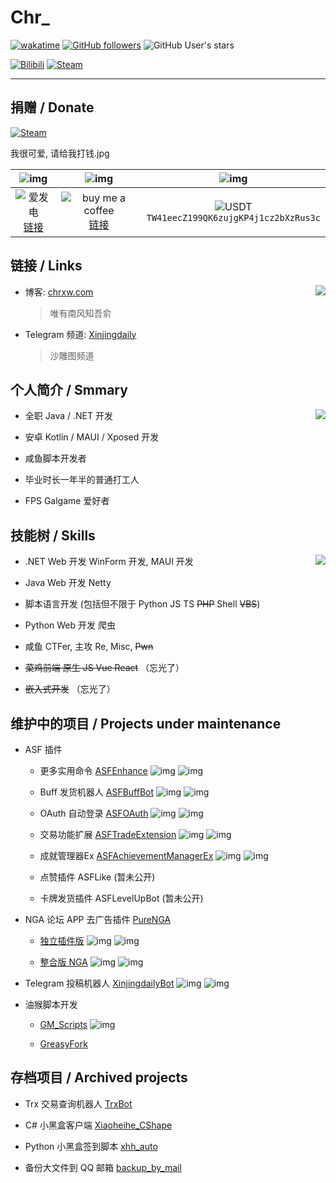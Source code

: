 # Chr\_

[![wakatime](https://wakatime.com/badge/user/b4bae5c0-fb6f-4358-a4e7-eac48974fd1a.svg)](https://wakatime.com/@b4bae5c0-fb6f-4358-a4e7-eac48974fd1a)
[![GitHub followers](https://img.shields.io/github/followers/chr233?logo=github)](https://github.com/chr233?tab=followers)
![GitHub User's stars](https://img.shields.io/github/stars/chr233?logo=github)

[![Bilibili](https://img.shields.io/badge/bilibili-Chr__-00A2D8.svg?logo=bilibili)](https://space.bilibili.com/5805394)
[![Steam](https://img.shields.io/badge/steam-Chr__-1B2838.svg?logo=steam)](https://steamcommunity.com/id/Chr_)

---

## 捐赠 / Donate

[![Steam](https://img.shields.io/badge/steam-trade%20link-1B2838.svg?logo=steam)](https://steamcommunity.com/tradeoffer/new/?partner=221260487&token=xgqMgL-i)

我很可爱, 请给我打钱.jpg

|               ![img][afdian_qr]                |                   ![img][bmac_qr]                   |                       ![img][usdt_qr]                       |
| :--------------------------------------------: | :-------------------------------------------------: | :---------------------------------------------------------: |
| ![爱发电][afdian_img] <br> [链接][afdian_link] | ![buy me a coffee][bmac_img] <br> [链接][bmac_link] | ![USDT][usdt_img] <br> `TW41eecZ199QK6zujgKP4j1cz2bXzRus3c` |

[afdian_qr]: https://raw.chrxw.com/chr233/master/afadian_qr.png
[afdian_img]: https://img.shields.io/badge/爱发电-@chr__-ea4aaa.svg?logo=github-sponsors
[afdian_link]: https://afdian.com/@chr233
[bmac_qr]: https://raw.chrxw.com/chr233/master/bmc_qr.png
[bmac_img]: https://img.shields.io/badge/buy%20me%20a%20coffee-@chr233-yellow?logo=buymeacoffee
[bmac_link]: https://www.buymeacoffee.com/chr233
[usdt_qr]: https://raw.chrxw.com/chr233/master/usdt_qr.png
[usdt_img]: https://img.shields.io/badge/USDT-TRC20-2354e6.svg?logo=bitcoin

## 链接 / Links

<a href="#">
  <img align="right" src="https://count.getloli.com/get/@chr33?theme=gelbooru">
</a>

- 博客: [chrxw.com](https://blog.chrxw.com)

  > 唯有南风知吾俞

- Telegram 频道: [Xinjingdaily](https://t.me/xinjingdaily)

  > 沙雕图频道

## 个人简介 / Smmary

<a href="#">
  <img align="right" src="https://github-readme-stats.vercel.app/api?username=chr233&theme=vue-dark&show_icons=true">
</a>

- 全职 Java / .NET 开发

- 安卓 Kotlin / MAUI / Xposed 开发

- 咸鱼脚本开发者

- 毕业时长一年半的普通打工人
  
- FPS Galgame 爱好者

## 技能树 / Skills

<a href="#">
  <img align="right" src="https://github-readme-stats.vercel.app/api/top-langs/?username=chr233&theme=vue-dark&layout=compact&hide=css,html">
</a>

- .NET Web 开发 WinForm 开发, MAUI 开发

- Java Web 开发 Netty

- 脚本语言开发 (包括但不限于 Python JS TS ~~PHP~~ Shell ~~VBS~~)

- Python Web 开发 爬虫

- 咸鱼 CTFer, 主攻 Re, Misc, ~~Pwn~~

- ~~菜鸡前端 原生 JS Vue React~~ （忘光了）

- ~~嵌入式开发~~ （忘光了）

## 维护中的项目 / Projects under maintenance

- ASF 插件

  - 更多实用命令 [ASFEnhance](https://github.com/chr233/ASFEnhance) ![img](https://img.shields.io/github/downloads/chr233/ASFEnhance/total) ![img](https://img.shields.io/github/stars/chr233/ASFEnhance)

  - Buff 发货机器人 [ASFBuffBot](https://github.com/chr233/ASFBuffBot) ![img](https://img.shields.io/github/downloads/chr233/ASFBuffBot/total) ![img](https://img.shields.io/github/stars/chr233/ASFBuffBot)
  
  - OAuth 自动登录 [ASFOAuth](https://github.com/chr233/ASFOAuth) ![img](https://img.shields.io/github/downloads/chr233/ASFOAuth/total) ![img](https://img.shields.io/github/stars/chr233/ASFOAuth)
  
  - 交易功能扩展 [ASFTradeExtension](https://github.com/chr233/ASFTradeExtension) ![img](https://img.shields.io/github/downloads/chr233/ASFTradeExtension/total) ![img](https://img.shields.io/github/stars/chr233/ASFTradeExtension)

  - 成就管理器Ex [ASFAchievementManagerEx](https://github.com/chr233/ASFAchievementManagerEx) ![img](https://img.shields.io/github/downloads/chr233/ASFAchievementManagerEx/total) ![img](https://img.shields.io/github/stars/chr233/ASFAchievementManagerEx)

  - 点赞插件 ASFLike (暂未公开)

  - 卡牌发货插件 ASFLevelUpBot (暂未公开)

- NGA 论坛 APP 去广告插件 [PureNGA](https://github.com/chr233/PureNGA)
  
  - [独立插件版](https://github.com/Xposed-Modules-Repo/com.chrxw.purenga/releases) ![img](https://img.shields.io/github/downloads/Xposed-Modules-Repo/com.chrxw.purenga/total) ![img](https://img.shields.io/github/stars/Xposed-Modules-Repo/com.chrxw.purenga)
  
  - [整合版 NGA](https://github.com/chr233/PureNGA/releases/tag/NGA) ![img](https://img.shields.io/github/downloads/chr233/PureNGA/total) ![img](https://img.shields.io/github/stars/chr233/PureNGA)

- Telegram 投稿机器人 [XinjingdailyBot](https://github.com/chr233/XinjingdailyBot) ![img](https://img.shields.io/github/downloads/chr233/XinjingdailyBot/total) ![img](https://img.shields.io/github/stars/chr233/XinjingdailyBot)

- 油猴脚本开发
  
  - [GM_Scripts](https://github.com/chr233/GM_Scripts)  ![img](https://img.shields.io/github/stars/chr233/GM_Scripts)
  
  - [GreasyFork](https://greasyfork.org/zh-CN/users/719636-chr233)

## 存档项目 / Archived projects

- Trx 交易查询机器人 [TrxBot](https://github.com/chr233/)

- C# 小黑盒客户端 [Xiaoheihe_CShape](https://github.com/chr233/Xiaoheihe_CShape)

- Python 小黑盒签到脚本 [xhh_auto](https://github.com/chr233/xhh_auto)

- 备份大文件到 QQ 邮箱 [backup_by_mail](https://github.com/chr233/backup_by_mail)
